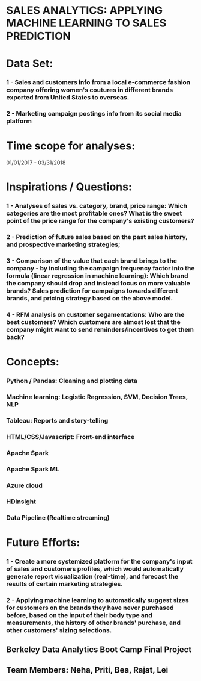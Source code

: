 # SALES ANALYTICS: APPLYING MACHINE LEARNING TO SALES PREDICTION

# Data Set: 
  ### 1 - Sales and customers info from a local e-commerce fashion company offering women's coutures in different brands exported from United States to overseas.   
  ### 2 - Marketing campaign postings info from its social media platform

# Time scope for analyses:  
01/01/2017 - 03/31/2018

# Inspirations / Questions: 

### 1 - Analyses of sales vs. category, brand, price range: Which categories are the most profitable ones? What is the sweet point of the price range for the company's existing customers? 
### 2 - Prediction of future sales based on the past sales history, and prospective marketing strategies; 
### 3 - Comparison of the value that each brand brings to the company - by including the campaign frequency factor into the formula (linear regression in machine learning): Which brand the company should drop and instead focus on more valuable brands? Sales prediction for campaigns towards different brands, and pricing strategy based on the above model.
### 4 - RFM analysis on customer segamentations: Who are the best customers? Which customers are almost lost that the company might want to send reminders/incentives to get them back?    


# Concepts:
### Python / Pandas: Cleaning and plotting data
### Machine learning: Logistic Regression, SVM, Decision Trees, NLP 
### Tableau: Reports and story-telling
### HTML/CSS/Javascript: Front-end interface 
### Apache Spark 
### Apache Spark ML
### Azure cloud
### HDInsight
### Data Pipeline (Realtime streaming)


# Future Efforts:
### 1 - Create a more systemized platform for the company's input of sales and customers profiles, which would automatically generate report visualization (real-time), and forecast the results of certain marketing strategies.
### 2 - Applying machine learning to automatically suggest sizes for customers on the brands they have never purchased before, based on the input of their body type and measurements, the history of other brands' purchase, and other customers' sizing selections. 






## Berkeley Data Analytics Boot Camp Final Project 
## Team Members: Neha, Priti, Bea, Rajat, Lei
